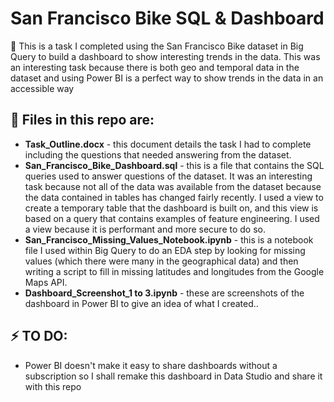 # San Francisco Bike SQL & Dashboard 

💬 This is a task I completed using the San Francisco Bike dataset in Big Query to build a dashboard to show interesting trends in the data. This was an interesting task because there is both geo and temporal data in the dataset and using Power BI is a perfect way to show trends in the data in an accessible way

## 💾 Files in this repo are:
- **Task_Outline.docx** - this document details the task I had to complete including the questions that needed answering from the dataset.
- **San_Francisco_Bike_Dashboard.sql** - this is a file that contains the SQL queries used to answer questions of the dataset. It was an interesting task because not all of the data was available from the dataset because the data contained in tables has changed fairly recently. I used a view to create a temporary table that the dashboard is built on, and this view is based on a query that contains examples of feature engineering. I used a view because it is performant and more secure to do so.
- **San_Francisco_Missing_Values_Notebook.ipynb** - this is a notebook file I used within Big Query to do an EDA step by looking for missing values (which there were many in the geographical data) and then writing a script to fill in missing latitudes and longitudes from the Google Maps API.
- **Dashboard_Screenshot_1 to 3.ipynb** - these are screenshots of the dashboard in Power BI to give an idea of what I created.. 

## ⚡ TO DO:
- Power BI doesn't make it easy to share dashboards without a subscription so I shall remake this dashboard in Data Studio and share it with this repo
